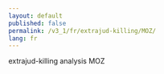 ```yaml
---
layout: default
published: false
permalink: /v3_1/fr/extrajud-killing/MOZ/
lang: fr
---
```


extrajud-killing analysis MOZ
